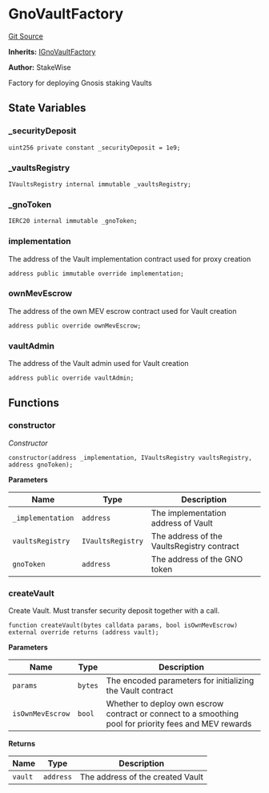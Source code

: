 # GnoVaultFactory
[Git Source](https://github.com/stakewise/v3-core/blob/c4059a64871829ca60ea58f054baf8eb13d3572a/contracts/vaults/gnosis/GnoVaultFactory.sol)

**Inherits:**
[IGnoVaultFactory](/contracts/interfaces/IGnoVaultFactory.sol/interface.IGnoVaultFactory.md)

**Author:**
StakeWise

Factory for deploying Gnosis staking Vaults


## State Variables
### _securityDeposit

```solidity
uint256 private constant _securityDeposit = 1e9;
```


### _vaultsRegistry

```solidity
IVaultsRegistry internal immutable _vaultsRegistry;
```


### _gnoToken

```solidity
IERC20 internal immutable _gnoToken;
```


### implementation
The address of the Vault implementation contract used for proxy creation


```solidity
address public immutable override implementation;
```


### ownMevEscrow
The address of the own MEV escrow contract used for Vault creation


```solidity
address public override ownMevEscrow;
```


### vaultAdmin
The address of the Vault admin used for Vault creation


```solidity
address public override vaultAdmin;
```


## Functions
### constructor

*Constructor*


```solidity
constructor(address _implementation, IVaultsRegistry vaultsRegistry, address gnoToken);
```
**Parameters**

|Name|Type|Description|
|----|----|-----------|
|`_implementation`|`address`|The implementation address of Vault|
|`vaultsRegistry`|`IVaultsRegistry`|The address of the VaultsRegistry contract|
|`gnoToken`|`address`|The address of the GNO token|


### createVault

Create Vault. Must transfer security deposit together with a call.


```solidity
function createVault(bytes calldata params, bool isOwnMevEscrow) external override returns (address vault);
```
**Parameters**

|Name|Type|Description|
|----|----|-----------|
|`params`|`bytes`|The encoded parameters for initializing the Vault contract|
|`isOwnMevEscrow`|`bool`|Whether to deploy own escrow contract or connect to a smoothing pool for priority fees and MEV rewards|

**Returns**

|Name|Type|Description|
|----|----|-----------|
|`vault`|`address`|The address of the created Vault|


